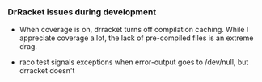 
### DrRacket issues during development 

- When coverage is on, drracket turns off compilation caching. 
  While I appreciate coverage a lot, the lack of pre-compiled files is an
  extreme drag. 


- raco test signals exceptions when error-output goes to /dev/null, 
  but drracket doesn't 

